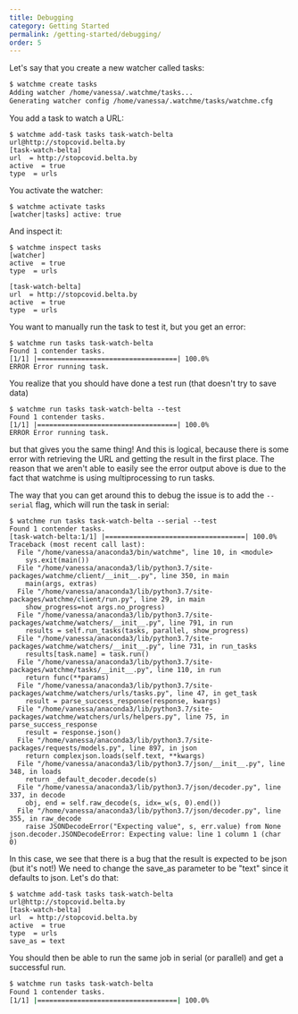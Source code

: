```yaml
---
title: Debugging
category: Getting Started
permalink: /getting-started/debugging/
order: 5
---
```


Let's say that you create a new watcher called tasks:

```bash
$ watchme create tasks
Adding watcher /home/vanessa/.watchme/tasks...
Generating watcher config /home/vanessa/.watchme/tasks/watchme.cfg
```

You add a task to watch a URL:

```
$ watchme add-task tasks task-watch-belta url@http://stopcovid.belta.by
[task-watch-belta]
url  = http://stopcovid.belta.by
active  = true
type  = urls
```

You activate the watcher:

```
$ watchme activate tasks
[watcher|tasks] active: true
```

And inspect it:

```
$ watchme inspect tasks
[watcher]
active  = true
type  = urls

[task-watch-belta]
url  = http://stopcovid.belta.by
active  = true
type  = urls
```

You want to manually run the task to test it, but you get an error:

```
$ watchme run tasks task-watch-belta 
Found 1 contender tasks.
[1/1] |===================================| 100.0% 
ERROR Error running task.
```

You realize that you should have done a test run (that doesn't try to save data)

```
$ watchme run tasks task-watch-belta --test
Found 1 contender tasks.
[1/1] |===================================| 100.0% 
ERROR Error running task.
```

but that gives you the same thing! And this is logical, because there is some error
with retrieving the URL and getting the result in the first place. The reason
that we aren't able to easily see the error output above is due to the fact 
that watchme is using multiprocessing to run tasks.

The way that you can get around this to debug the issue is to add the `--serial`
flag, which will run the task in serial:

```
$ watchme run tasks task-watch-belta --serial --test
Found 1 contender tasks.
[task-watch-belta:1/1] |===================================| 100.0% 
Traceback (most recent call last):
  File "/home/vanessa/anaconda3/bin/watchme", line 10, in <module>
    sys.exit(main())
  File "/home/vanessa/anaconda3/lib/python3.7/site-packages/watchme/client/__init__.py", line 350, in main
    main(args, extras)
  File "/home/vanessa/anaconda3/lib/python3.7/site-packages/watchme/client/run.py", line 29, in main
    show_progress=not args.no_progress)
  File "/home/vanessa/anaconda3/lib/python3.7/site-packages/watchme/watchers/__init__.py", line 791, in run
    results = self.run_tasks(tasks, parallel, show_progress)
  File "/home/vanessa/anaconda3/lib/python3.7/site-packages/watchme/watchers/__init__.py", line 731, in run_tasks
    results[task.name] = task.run()
  File "/home/vanessa/anaconda3/lib/python3.7/site-packages/watchme/tasks/__init__.py", line 110, in run
    return func(**params)
  File "/home/vanessa/anaconda3/lib/python3.7/site-packages/watchme/watchers/urls/tasks.py", line 47, in get_task
    result = parse_success_response(response, kwargs)
  File "/home/vanessa/anaconda3/lib/python3.7/site-packages/watchme/watchers/urls/helpers.py", line 75, in parse_success_response
    result = response.json()
  File "/home/vanessa/anaconda3/lib/python3.7/site-packages/requests/models.py", line 897, in json
    return complexjson.loads(self.text, **kwargs)
  File "/home/vanessa/anaconda3/lib/python3.7/json/__init__.py", line 348, in loads
    return _default_decoder.decode(s)
  File "/home/vanessa/anaconda3/lib/python3.7/json/decoder.py", line 337, in decode
    obj, end = self.raw_decode(s, idx=_w(s, 0).end())
  File "/home/vanessa/anaconda3/lib/python3.7/json/decoder.py", line 355, in raw_decode
    raise JSONDecodeError("Expecting value", s, err.value) from None
json.decoder.JSONDecodeError: Expecting value: line 1 column 1 (char 0)
```

In this case, we see that there is a bug that the result is expected to be json (but it's not!)
We need to change the save_as parameter to be "text" since it defaults to json. Let's do that:


```
$ watchme add-task tasks task-watch-belta url@http://stopcovid.belta.by
[task-watch-belta]
url  = http://stopcovid.belta.by
active  = true
type  = urls
save_as = text
```

You should then be able to run the same job in serial (or parallel) and get a successful run.

```bash
$ watchme run tasks task-watch-belta 
Found 1 contender tasks.
[1/1] |===================================| 100.0% 
```
